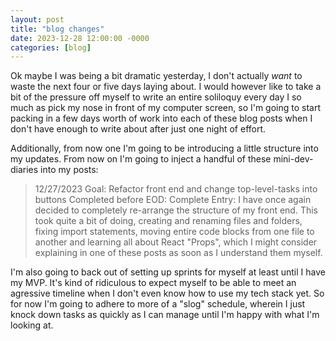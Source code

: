 ```yaml
---
layout: post
title: "blog changes"
date: 2023-12-28 12:00:00 -0000
categories: [blog]
---
```


Ok maybe I was being a bit dramatic yesterday, I don't actually *want* to waste the next four or five days laying about. I would however like to take a bit of the pressure off myself to write an entire soliloquy every day I so much as pick my nose in front of my computer screen, so I'm going to start packing in a few days worth of work into each of these blog posts when I don't have enough to write about after just one night of effort.

Additionally, from now one I'm going to be introducing a little structure into my updates. From now on I'm going to inject a handful of these mini-dev-diaries into my posts:

>12/27/2023
Goal: Refactor front end and change top-level-tasks into buttons
Completed before EOD: Complete
Entry: I have once again decided to completely re-arrange the structure of my front end. This took quite a bit of doing, creating and renaming files and folders, fixing import statements, moving entire code blocks from one file to another and learning all about React "Props", which I might consider explaining in one of these posts as soon as I understand them myself. 

I'm also going to back out of setting up sprints for myself at least until I have my MVP. It's kind of ridiculous to expect myself to be able to meet an agressive timeline when I don't even know how to use my tech stack yet. So for now I'm going to adhere to more of a "slog" schedule, wherein I just knock down tasks as quickly as I can manage until I'm happy with what I'm looking at. 